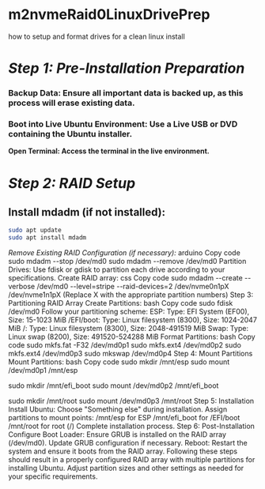# m2nvmeRaid0LinuxDrivePrep
how to setup and format drives for a clean linux install
# ***Step 1: Pre-Installation Preparation***
### Backup Data: Ensure all important data is backed up, as this process will erase existing data.
### Boot into Live Ubuntu Environment: Use a Live USB or DVD containing the Ubuntu installer.
**Open Terminal: Access the terminal in the live environment.**
# ***Step 2: RAID Setup***
## **Install mdadm (if not installed):**
```zsh
sudo apt update
sudo apt install mdadm
```
*Remove Existing RAID Configuration (if necessary):*
arduino
Copy code
sudo mdadm --stop /dev/md0
sudo mdadm --remove /dev/md0
Partition Drives:
Use fdisk or gdisk to partition each drive according to your specifications.
Create RAID array:
css
Copy code
sudo mdadm --create --verbose /dev/md0 --level=stripe --raid-devices=2 /dev/nvme0n1pX /dev/nvme1n1pX
(Replace X with the appropriate partition numbers)
Step 3: Partitioning RAID Array
Create Partitions:
bash
Copy code
sudo fdisk /dev/md0
Follow your partitioning scheme:
ESP: Type: EFI System (EF00), Size: 15-1023 MiB
/EFI/boot: Type: Linux filesystem (8300), Size: 1024-2047 MiB
/: Type: Linux filesystem (8300), Size: 2048-491519 MiB
Swap: Type: Linux swap (8200), Size: 491520-524288 MiB
Format Partitions:
bash
Copy code
sudo mkfs.fat -F32 /dev/md0p1
sudo mkfs.ext4 /dev/md0p2
sudo mkfs.ext4 /dev/md0p3
sudo mkswap /dev/md0p4
Step 4: Mount Partitions
Mount Partitions:
bash
Copy code
sudo mkdir /mnt/esp
sudo mount /dev/md0p1 /mnt/esp

sudo mkdir /mnt/efi_boot
sudo mount /dev/md0p2 /mnt/efi_boot

sudo mkdir /mnt/root
sudo mount /dev/md0p3 /mnt/root
Step 5: Installation
Install Ubuntu:
Choose "Something else" during installation.
Assign partitions to mount points:
/mnt/esp for ESP
/mnt/efi_boot for /EFI/boot
/mnt/root for root (/)
Complete installation process.
Step 6: Post-Installation
Configure Boot Loader:
Ensure GRUB is installed on the RAID array (/dev/md0).
Update GRUB configuration if necessary.
Reboot: Restart the system and ensure it boots from the RAID array.
Following these steps should result in a properly configured RAID array with multiple partitions for installing Ubuntu. Adjust partition sizes and other settings as needed for your specific requirements.
